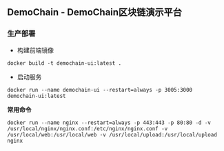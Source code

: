 ## DemoChain - DemoChain区块链演示平台

### 生产部署

- 构建前端镜像

```shell
docker build -t demochain-ui:latest .
```

- 启动服务

```shell
docker run --name demochain-ui --restart=always -p 3005:3000 demochain-ui:latest
```

**常用命令**

```shell
docker run --name nginx --restart=always -p 443:443 -p 80:80 -d -v /usr/local/nginx/nginx.conf:/etc/nginx/nginx.conf -v /usr/local/web:/usr/local/web -v /usr/local/upload:/usr/local/upload nginx
```


